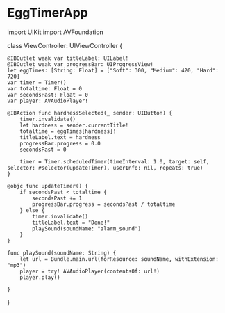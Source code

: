 # EggTimerApp

import UIKit
import AVFoundation

class ViewController: UIViewController {
    
    @IBOutlet weak var titleLabel: UILabel!
    @IBOutlet weak var progressBar: UIProgressView!
    let eggTimes: [String: Float] = ["Soft": 300, "Medium": 420, "Hard": 720]
    var timer = Timer()
    var totaltime: Float = 0
    var secondsPast: Float = 0
    var player: AVAudioPlayer!
    
    @IBAction func hardnessSelected(_ sender: UIButton) {
        timer.invalidate()
        let hardness = sender.currentTitle!
        totaltime = eggTimes[hardness]!
        titleLabel.text = hardness
        progressBar.progress = 0.0
        secondsPast = 0
    
        timer = Timer.scheduledTimer(timeInterval: 1.0, target: self, selector: #selector(updateTimer), userInfo: nil, repeats: true)
    }
    
    @objc func updateTimer() {
        if secondsPast < totaltime {
            secondsPast += 1
            progressBar.progress = secondsPast / totaltime
        } else {
            timer.invalidate()
            titleLabel.text = "Done!"
            playSound(soundName: "alarm_sound")  
        }
    }
    
    func playSound(soundName: String) {
        let url = Bundle.main.url(forResource: soundName, withExtension: "mp3")
        player = try! AVAudioPlayer(contentsOf: url!)
        player.play()
        
    }
}
